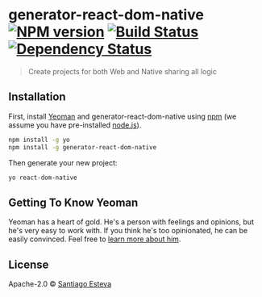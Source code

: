 # generator-react-dom-native [![NPM version][npm-image]][npm-url] [![Build Status][travis-image]][travis-url] [![Dependency Status][daviddm-image]][daviddm-url]
> Create projects for both Web and Native sharing all logic

## Installation

First, install [Yeoman](http://yeoman.io) and generator-react-dom-native using [npm](https://www.npmjs.com/) (we assume you have pre-installed [node.js](https://nodejs.org/)).

```bash
npm install -g yo
npm install -g generator-react-dom-native
```

Then generate your new project:

```bash
yo react-dom-native
```

## Getting To Know Yeoman

Yeoman has a heart of gold. He&#39;s a person with feelings and opinions, but he&#39;s very easy to work with. If you think he&#39;s too opinionated, he can be easily convinced. Feel free to [learn more about him](http://yeoman.io/).

## License

Apache-2.0 © [Santiago Esteva]()


[npm-image]: https://badge.fury.io/js/generator-react-dom-native.svg
[npm-url]: https://npmjs.org/package/generator-react-dom-native
[travis-image]: https://travis-ci.org/sesteva/generator-react-dom-native.svg?branch=master
[travis-url]: https://travis-ci.org/sesteva/generator-react-dom-native
[daviddm-image]: https://david-dm.org/sesteva/generator-react-dom-native.svg?theme=shields.io
[daviddm-url]: https://david-dm.org/sesteva/generator-react-dom-native
